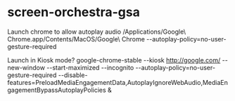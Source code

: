 # screen-orchestra-gsa

Launch chrome to allow autoplay audio
/Applications/Google\ Chrome.app/Contents/MacOS/Google\ Chrome --autoplay-policy=no-user-gesture-required

Launch in Kiosk mode?
google-chrome-stable --kiosk http://google.com/ --new-window --start-maximized --incognito  --autoplay-policy=no-user-gesture-required --disable-features=PreloadMediaEngagementData,AutoplayIgnoreWebAudio,MediaEngagementBypassAutoplayPolicies &
